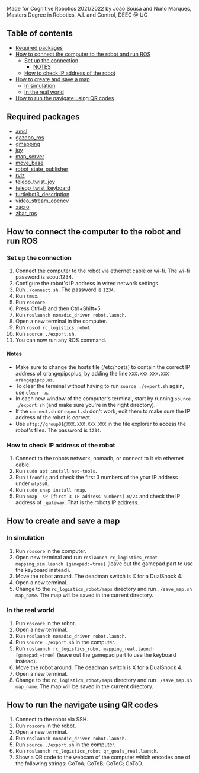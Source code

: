 Made for Cognitive Robotics 2021/2022 by João Sousa and Nuno Marques, Masters Degree in Robotics, A.I. and Control, DEEC @ UC

## Table of contents<!-- omit in toc -->
- [Required packages](#required-packages)
- [How to connect the computer to the robot and run ROS<a name = "connect_pc_to_robot"></a>](#how-to-connect-the-computer-to-the-robot-and-run-ros)
  - [Set up the connection<a name = "wired_connection"></a>](#set-up-the-connection)
    - [NOTES](#notes)
  - [How to check IP address of the robot<a name = "check_ip"></a>](#how-to-check-ip-address-of-the-robot)
- [How to create and save a map<a name = "save_map"></a>](#how-to-create-and-save-a-map)
  - [In simulation<a name = "save_map_sim"></a>](#in-simulation)
  - [In the real world](#in-the-real-world)
- [How to run the navigate using QR codes](#how-to-run-the-navigate-using-qr-codes)

## Required packages
- [amcl](https://wiki.ros.org/amcl)
- [gazebo_ros](https://wiki.ros.org/gazebo_ros)
- [gmapping](https://wiki.ros.org/gmapping)
- [joy](https://wiki.ros.org/joy)
- [map_server](https://wiki.ros.org/map_server)
- [move_base](https://wiki.ros.org/move_base)
- [robot_state_publisher](https://wiki.ros.org/robot_state_publisher)
- [rviz](https://wiki.ros.org/rviz)
- [teleop_twist_joy](https://wiki.ros.org/teleop_twist_joy)
- [teleop_twist_keyboard](https://wiki.ros.org/teleop_twist_keyboard)
- [turtlebot3_description](https://wiki.ros.org/turtlebot3_description)
- [video_stream_opencv](https://wiki.ros.org/video_stream_opencv)
- [xacro](https://wiki.ros.org/xacro)
- [zbar_ros](https://wiki.ros.org/zbar_ros)

## How to connect the computer to the robot and run ROS<a name = "connect_pc_to_robot"></a>

### Set up the connection<a name = "wired_connection"></a>
1. Connect the computer to the robot via ethernet cable or wi-fi. The wi-fi password is scout1234.
2. Configure the robot's IP address in wired network settings.
3. Run `./connect.sh`. The password is `1234`.
4. Run `tmux`.
5. Run `roscore`.
6. Press Ctrl+B and then Ctrl+Shift+5
7. Run `roslaunch nomadic_driver robot.launch`.
8. Open a new terminal in the computer.
9. Run `roscd rc_logistics_robot`.
10. Run `source ./export.sh`. 
11. You can now run any ROS command.

#### Notes
- Make sure to change the hosts file (/etc/hosts) to contain the correct IP address of orangepipcplus, by adding the line `XXX.XXX.XXX.XXX orangepipcplus`.
- To clear the terminal without having to run `source ./export.sh` again, use `clear -x`.
- In each new window of the computer's terminal, start by running `source ./export.sh` (and make sure you're in the right directory).
- If the `connect.sh` or `export.sh` don't work, edit them to make sure the IP address of the robot is correct.
- Use `sftp://group01@XXX.XXX.XXX.XXX` in the file explorer to access the robot's files. The password is `1234`.

### How to check IP address of the robot<a name = "check_ip"></a>
1. Connect to the robots network, nomadb, or connect to it via ethernet cable.
2. Run `sudo apt install net-tools`.
3. Run `ifconfig` and check the first 3 numbers of the your IP address under `wlp3s0`.
4. Run `sudo snap install nmap`.
5. Run `nmap -sP [first 3 IP address numbers].0/24` and check the IP address of `_gateway`. That is the robots IP address.

## How to create and save a map<a name = "save_map"></a>
### In simulation<a name = "save_map_sim"></a>
1. Run `roscore` in the computer.
2. Open new terminal and run `roslaunch rc_logistics_robot mapping_sim.launch [gamepad:=true]` (leave out the gamepad part to use the keyboard instead).
3. Move the robot around. The deadman switch is X for a DualShock 4.
4. Open a new terminal.
5. Change to the `rc_logistics_robot/maps` directory and run `./save_map.sh map_name`. The map will be saved in the current directory.

### In the real world
1. Run `roscore` in the robot.
2. Open a new terminal.
3. Run `roslaunch nomadic_driver robot.launch`.
4. Run `source ./export.sh` in the computer.
5. Run `roslaunch rc_logistics_robot mapping_real.launch [gamepad:=true]` (leave out the gamepad part to use the keyboard instead).
6. Move the robot around. The deadman switch is X for a DualShock 4.
7. Open a new terminal.
8. Change to the `rc_logistics_robot/maps` directory and run `./save_map.sh map_name`. The map will be saved in the current directory.

## How to run the navigate using QR codes
1. Connect to the robot via SSH.
1. Run `roscore` in the robot.
2. Open a new terminal.
3. Run `roslaunch nomadic_driver robot.launch`.
4. Run `source ./export.sh` in the computer.
5. Run `roslaunch rc_logistics_robot qr_goals_real.launch`.
6. Show a QR code to the webcam of the computer which encodes one of the following strings: GoToA; GoToB; GoToC; GoToD. 
